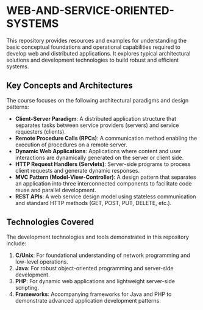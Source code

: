 # WEB-AND-SERVICE-ORIENTED-SYSTEMS

This repository provides resources and examples for understanding the basic conceptual foundations and operational capabilities required to develop web and distributed applications. It explores typical architectural solutions and development technologies to build robust and efficient systems.

## Key Concepts and Architectures

The course focuses on the following architectural paradigms and design patterns:

- **Client-Server Paradigm**: A distributed application structure that separates tasks between service providers (servers) and service requesters (clients).
- **Remote Procedure Calls (RPCs)**: A communication method enabling the execution of procedures on a remote server.
- **Dynamic Web Applications**: Applications where content and user interactions are dynamically generated on the server or client side.
- **HTTP Request Handlers (Servlets)**: Server-side programs to process client requests and generate dynamic responses.
- **MVC Pattern (Model-View-Controller)**: A design pattern that separates an application into three interconnected components to facilitate code reuse and parallel development.
- **REST APIs**: A web service design model using stateless communication and standard HTTP methods (GET, POST, PUT, DELETE, etc.).

## Technologies Covered

The development technologies and tools demonstrated in this repository include:

1. **C/Unix**: For foundational understanding of network programming and low-level operations.
2. **Java**: For robust object-oriented programming and server-side development.
3. **PHP**: For dynamic web applications and lightweight server-side scripting.
4. **Frameworks**: Accompanying frameworks for Java and PHP to demonstrate advanced application development patterns.


